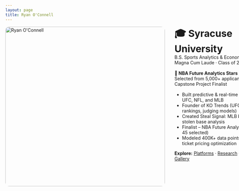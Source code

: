 ```yaml
---
layout: page
title: Ryan O'Connell
---
```



<div style="display: flex; align-items: flex-start; gap: 30px; flex-wrap: nowrap;">

  <div style="flex: 0 0 auto;">
    <img src="/assets/images/headshot_photoshopped.png" alt="Ryan O'Connell" style="width: 500px; height: auto; border-radius: 12px;" />
  </div>

  <div style="flex: 1; min-width: 300px;">
    <p style="margin: 0; font-weight: bold; font-size: 30;">🎓 Syracuse University</p>
    <p style="margin: 0;">B.S. Sports Analytics & Economics</p>
    <p style="margin: 0 0 16px 0;">Magna Cum Laude · Class of 2024</p>
    <p style="margin: 0; font-weight: bold;">🏀 NBA Future Analytics Stars</p>
    <p style="margin: 0 0 16px 0;">Selected from 5,000+ applicants<br/>
    Capstone Project Finalist</p>
    <ul style="margin-top: 0;">
      <li>Built predictive & real-time tools across UFC, NFL, and MLB</li>
      <li>Founder of KO Trends (UFC scoring, rankings, judging models)</li>
      <li>Created Steal Signal: MLB bot for live stolen base analysis</li>
      <li>Finalist – NBA Future Analytics Stars (1 of 45 selected)</li>
      <li>Modeled 400K+ data points for NBA ticket pricing optimization</li>
    </ul>
    <p><strong>Explore:</strong> <a href="/platforms">Platforms</a> · <a href="/research">Research</a> · <a href="/resume">Resume</a> · <a href="/gallery">Gallery</a></p>
  </div>

</div>

